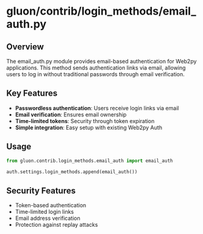 # gluon/contrib/login_methods/email_auth.py

## Overview

The email_auth.py module provides email-based authentication for Web2py applications. This method sends authentication links via email, allowing users to log in without traditional passwords through email verification.

## Key Features

- **Passwordless authentication**: Users receive login links via email
- **Email verification**: Ensures email ownership
- **Time-limited tokens**: Security through token expiration
- **Simple integration**: Easy setup with existing Web2py Auth

## Usage

```python
from gluon.contrib.login_methods.email_auth import email_auth

auth.settings.login_methods.append(email_auth())
```

## Security Features

- Token-based authentication
- Time-limited login links
- Email address verification
- Protection against replay attacks